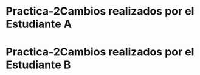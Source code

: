 
# Practica-2Cambios realizados por el Estudiante A

# Practica-2Cambios realizados por el Estudiante B

